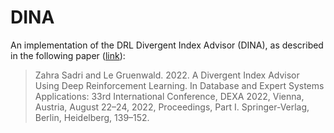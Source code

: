 # DINA

An implementation of the DRL Divergent Index Advisor (DINA), as described in the following paper ([link](https://dl.acm.org/doi/10.1007/978-3-031-12423-5_11)):

> Zahra Sadri and Le Gruenwald. 2022. A Divergent Index Advisor Using Deep Reinforcement Learning. In Database and Expert Systems Applications: 33rd International Conference, DEXA 2022, Vienna, Austria, August 22–24, 2022, Proceedings, Part I. Springer-Verlag, Berlin, Heidelberg, 139–152.
